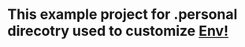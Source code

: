 # This example project for .personal direcotry used to customize [Env!](https://github.com/hicolour/env)
